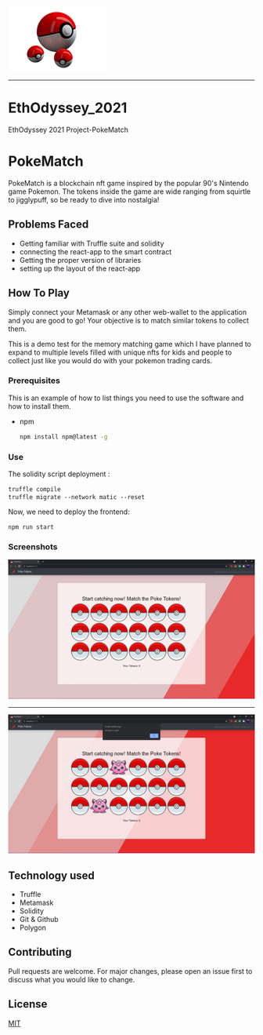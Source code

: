 ![](https://github.com/Aryandotgit/EthOdyssey_2021-PokeMatch/blob/main/src/logo.png)


***

# EthOdyssey_2021
EthOdyssey 2021 Project-PokeMatch

# PokeMatch

PokeMatch is a blockchain nft game inspired by the popular 90's Nintendo game Pokemon.
The tokens inside the game are wide ranging from squirtle to jigglypuff, so be ready to dive into nostalgia!

## Problems Faced
* Getting familiar with Truffle suite and solidity
* connecting the react-app to the smart contract
* Getting the proper version of libraries 
* setting up the layout of the react-app

## How To Play

Simply connect your Metamask or any other web-wallet to the application and you are good to go!
Your objective is to match similar tokens to collect them.

This is a demo test for the memory matching game which I have planned to expand to multiple levels filled with unique nfts for kids and people to collect just like you would do with your pokemon trading cards.

### Prerequisites

This is an example of how to list things you need to use the software and how to install them.
* npm
  ```sh
  npm install npm@latest -g
  ```
### Use

The solidity script deployment : 
```
truffle compile
truffle migrate --network matic --reset
```
Now, we need to deploy the frontend: 

```shell
npm run start
```


### Screenshots

![](https://github.com/Aryandotgit/EthOdyssey_2021-PokeMatch/blob/main/public/screenshot/2.JPG)

***

![](https://github.com/Aryandotgit/EthOdyssey_2021-PokeMatch/blob/main/public/screenshot/4.JPG)

## Technology used
* Truffle
* Metamask
* Solidity
* Git & Github
* Polygon

## Contributing
Pull requests are welcome. For major changes, please open an issue first to discuss what you would like to change.

## License
[MIT](https://choosealicense.com/licenses/mit/)
